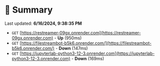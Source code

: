 # 📖 Summary
Last updated: **6/16/2024, 9:38:35 PM**

- `GET` [https://restreamer-09gx.onrender.com](https://restreamer-09gx.onrender.com) - **Up** (950ms)
- `GET` [https://filestreambot-b5k6.onrender.com/](https://filestreambot-b5k6.onrender.com/) - **Down** (147ms)
- `GET` [https://jupyterlab-python3-12-3.onrender.com](https://jupyterlab-python3-12-3.onrender.com) - **Down** (169ms)
